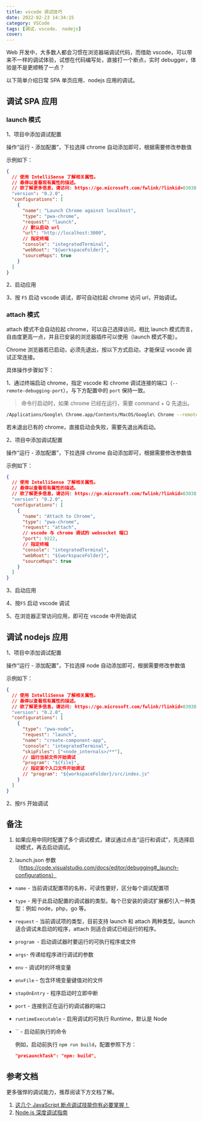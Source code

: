 ```yaml
---
title: vscode 调试技巧
date: 2022-02-23 14:34:15
category: VSCode
tags: [调试，vscode， nodejs]
cover:
---
```


Web 开发中，大多数人都会习惯在浏览器端调试代码，而借助 vscode，可以带来不一样的调试体验，试想在代码编写处，直接打一个断点，实时 debugger，体验是不是更顺畅了一点？

以下简单介绍日常 SPA 单页应用、nodejs 应用的调试。

## 调试 SPA 应用

### launch 模式

1、项目中添加调试配置

操作“运行 - 添加配置”，下拉选择 chrome 自动添加即可，根据需要修改参数值

示例如下：

```JSON
{
  // 使用 IntelliSense 了解相关属性。
  // 悬停以查看现有属性的描述。
  // 欲了解更多信息，请访问: https://go.microsoft.com/fwlink/?linkid=830387
  "version": "0.2.0",
  "configurations": [
    {
      "name": "Launch Chrome against localhost",
      "type": "pwa-chrome",
      "request": "launch",
      // 默认启动 url
      "url": "http://localhost:3000",
      // 指定终端
      "console": "integratedTerminal",
      "webRoot": "${workspaceFolder}",
      "sourceMaps": true
    }
  ]
}
```

2、启动应用

3、按 `F5` 启动 vscode 调试，即可自动拉起 chrome 访问 url，开始调试。

### attach 模式

attach 模式不会自动拉起 chrome，可以自己选择访问，相比 launch 模式而言，自由度更高一点，并且已安装的浏览器插件可以使用（launch 模式不能）。

Chrome 浏览器若已启动，必须先退出，按以下方式启动，才能保证 vscode 调试正常连接。

具体操作步骤如下：

1、通过终端启动 chrome，指定 vscode 和 chrome 调试连接的端口（`--remote-debugging-port`），与下方配置中的 `port` 保持一致。

> 命令行启动时，如果 chrome 已经在运行，需要 command + Q 先退出。

```Bash
/Applications/Google\ Chrome.app/Contents/MacOS/Google\ Chrome --remote-debugging-port=9222
```

若未退出已有的 chrome，直接启动会失败，需要先退出再启动。

2、项目中添加调试配置

操作“运行 - 添加配置”，下拉选择 chrome 自动添加即可，根据需要修改参数值

示例如下：

```JSON
{
  // 使用 IntelliSense 了解相关属性。
  // 悬停以查看现有属性的描述。
  // 欲了解更多信息，请访问: https://go.microsoft.com/fwlink/?linkid=830387
  "version": "0.2.0",
  "configurations": [
    {
      "name": "Attach to Chrome",
      "type": "pwa-chrome",
      "request": "attach",
      // vscode 与 chrome 调试的 websocket 端口
      "port": 9222,
      // 指定终端
      "console": "integratedTerminal",
      "webRoot": "${workspaceFolder}",
      "sourceMaps": true
    }
  ]
}
```

3、启动应用

4、按`F5` 启动 vscode 调试

5、在浏览器正常访问应用，即可在 vscode 中开始调试

## 调试 nodejs 应用

1、项目中添加调试配置

操作“运行 - 添加配置”，下拉选择 node 自动添加即可，根据需要修改参数值

示例如下：

```JSON
{
  // 使用 IntelliSense 了解相关属性。
  // 悬停以查看现有属性的描述。
  // 欲了解更多信息，请访问: https://go.microsoft.com/fwlink/?linkid=830387
  "version": "0.2.0",
  "configurations": [
    {
      "type": "pwa-node",
      "request": "launch",
      "name": "create-component-app",
      "console": "integratedTerminal",
      "skipFiles": ["<node_internals>/**"],
      // 运行当前文件开始调试
      "program": "${file}",
      // 指定某个入口文件开始调试
      // "program": "${workspaceFolder}/src/index.js"
    }
  ]
}
```

2、按`F5` 开始调试

## 备注

1. 如果应用中同时配置了多个调试模式，建议通过点击“运行和调试”，先选择启动模式，再去启动调试。

2. launch.json 参数（https://code.visualstudio.com/docs/editor/debugging#_launch-configurations）

- `name` - 当前调试配置项的名称，可读性要好，区分每个调试配置项
- `type` - 用于此启动配置的调试器的类型。每个已安装的调试扩展都引入一种类型：例如 node，php，go 等。
- `request` - 当前调试项的类型，目前支持 launch 和 attach 两种类型。launch 适合调试未启动的程序，attach 则适合调试已经运行的程序。
- `program `- 启动调试器时要运行的可执行程序或文件
- `args`- 传递给程序进行调试的参数
- `env` - 调试时的环境变量
- `envFile` - 包含环境变量键值对的文件
- `stopOnEntry` - 程序启动时立即中断
- `port` - 连接到正在运行的调试器的端口
- `runtimeExecutable` - 启用调试的可执行 Runtime，默认是 Node
- `` - 启动前执行的命令

    例如，启动前执行 `npm run build`，配置参照下方：
 
    ```json
    "preLaunchTask": "npm: build",
    ```

## 参考文档

更多强悍的调试能力，推荐阅读下方文档了解。

1. [这几个 JavaScript 断点调试技能你有必要掌握！](https://mp.weixin.qq.com/s/9gERuxNiJaWYUeie910ALA)
2. [Node.js 深度调试指南](https://juejin.cn/post/6844904199805730823#heading-0)
